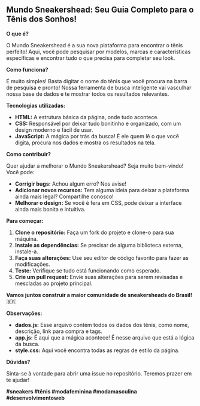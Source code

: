 ## Mundo Sneakershead: Seu Guia Completo para o Tênis dos Sonhos!

**O que é?**

O Mundo Sneakershead é a sua nova plataforma para encontrar o tênis perfeito! Aqui, você pode pesquisar por modelos, marcas e características específicas e encontrar tudo o que precisa para completar seu look.

**Como funciona?**

É muito simples! Basta digitar o nome do tênis que você procura na barra de pesquisa e pronto! Nossa ferramenta de busca inteligente vai vasculhar nossa base de dados e te mostrar todos os resultados relevantes.

**Tecnologias utilizadas:**

* **HTML:** A estrutura básica da página, onde tudo acontece.
* **CSS:** Responsável por deixar tudo bonitinho e organizado, com um design moderno e fácil de usar.
* **JavaScript:** A mágica por trás da busca! É ele quem lê o que você digita, procura nos dados e mostra os resultados na tela.

**Como contribuir?**

Quer ajudar a melhorar o Mundo Sneakershead? Seja muito bem-vindo! Você pode:

* **Corrigir bugs:** Achou algum erro? Nos avise!
* **Adicionar novos recursos:** Tem alguma ideia para deixar a plataforma ainda mais legal? Compartilhe conosco!
* **Melhorar o design:** Se você é fera em CSS, pode deixar a interface ainda mais bonita e intuitiva.

**Para começar:**

1. **Clone o repositório:** Faça um fork do projeto e clone-o para sua máquina.
2. **Instale as dependências:** Se precisar de alguma biblioteca externa, instale-a.
3. **Faça suas alterações:** Use seu editor de código favorito para fazer as modificações.
4. **Teste:** Verifique se tudo está funcionando como esperado.
5. **Crie um pull request:** Envie suas alterações para serem revisadas e mescladas ao projeto principal.

**Vamos juntos construir a maior comunidade de sneakersheads do Brasil!** 🇧🇷

**Observações:**

* **dados.js:** Esse arquivo contém todos os dados dos tênis, como nome, descrição, link para compra e tags.
* **app.js:** É aqui que a mágica acontece! É nesse arquivo que está a lógica da busca.
* **style.css:** Aqui você encontra todas as regras de estilo da página.

**Dúvidas?**

Sinta-se à vontade para abrir uma issue no repositório. Teremos prazer em te ajudar!

**#sneakers #tênis #modafeminina #modamasculina #desenvolvimentoweb**
